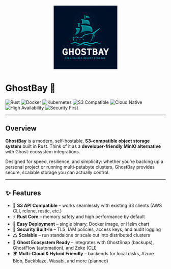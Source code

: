 <p align="center">
  <img src="assets/ghostbay-logo.png" alt="GhostBay Logo" width="200"/>
</p>

# GhostBay 🌊

![Rust](https://img.shields.io/badge/Rust-000000?logo=rust\&logoColor=white)
![Docker](https://img.shields.io/badge/Docker-2496ED?logo=docker\&logoColor=white)
![Kubernetes](https://img.shields.io/badge/Kubernetes-326CE5?logo=kubernetes\&logoColor=white)
![S3 Compatible](https://img.shields.io/badge/S3-Compatible-orange)
![Cloud Native](https://img.shields.io/badge/Cloud%20Native-1abc9c)
![High Availability](https://img.shields.io/badge/HA-Supported-success)
![Security First](https://img.shields.io/badge/Security-Enabled-critical)

---

## Overview

**GhostBay** is a modern, self-hostable, **S3-compatible object storage system** built in Rust.
Think of it as a **developer-friendly MinIO alternative** with Ghost-ecosystem integrations.

Designed for speed, resilience, and simplicity: whether you’re backing up a personal project or running multi-petabyte clusters, GhostBay provides secure, scalable storage you can actually control.

---

## ✨ Features

* 🔑 **S3 API Compatible** – works seamlessly with existing S3 clients (AWS CLI, rclone, restic, etc.)
* ⚡ **Rust Core** – memory safety and high performance by default
* 🐳 **Easy Deployment** – single binary, Docker image, or Helm chart
* 🔐 **Security Built-In** – TLS, IAM policies, access keys, and audit logging
* 🛆 **Scalable** – run standalone or scale out into distributed clusters
* 🧹 **Ghost Ecosystem Ready** – integrates with GhostSnap (backups), GhostFlow (automation), and Zeke (CLI)
* 🌍 **Multi-Cloud & Hybrid Friendly** – backends for local disks, Azure Blob, Backblaze, Wasabi, and more (planned)

